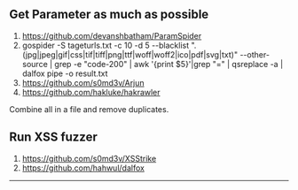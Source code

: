## Get Parameter as much as possible

1. https://github.com/devanshbatham/ParamSpider
2. gospider -S tageturls.txt -c 10 -d 5 --blacklist ".(jpg|jpeg|gif|css|tif|tiff|png|ttf|woff|woff2|ico|pdf|svg|txt)" --other-source | grep -e "code-200" | awk '{print $5}'|grep "=" | qsreplace -a | dalfox pipe -o result.txt
3. https://github.com/s0md3v/Arjun
4. https://github.com/hakluke/hakrawler

Combine all in a file and remove duplicates.

## Run XSS fuzzer
1. https://github.com/s0md3v/XSStrike
2. https://github.com/hahwul/dalfox

<hr>
